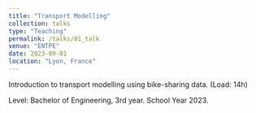 ```yaml
---
title: "Transport Modelling"
collection: talks
type: "Teaching"
permalink: /talks/01_talk
venue: "ENTPE"
date: 2023-09-01
location: "Lyon, France"
---
```


Introduction to transport modelling using bike-sharing data. (Load: 14h)

Level: Bachelor of Engineering, 3rd year. 
School Year 2023.
